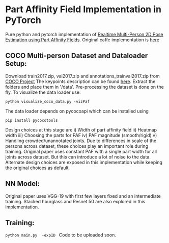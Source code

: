 # Part Affinity Field Implementation in PyTorch

Pure python and pytorch implementation of [
Realtime Multi-Person 2D Pose Estimation using Part Affinity Fields](https://arxiv.org/abs/1611.08050). Original caffe implementation is [here](https://github.com/ZheC/Realtime_Multi-Person_Pose_Estimation) 

## COCO Multi-person Dataset and Dataloader Setup:
Download  train2017.zip, val2017.zip and annotations_trainval2017.zip from [COCO Project](https://github.com/cocodataset/cocodataset.github.io/blob/master/dataset/download.htm) The keypoints description can be found [here](http://cocodataset.org/#format-data). Extract the folders and place them in '/data'. Pre-processing the dataset is done on the fly. To visualize the data loader use:
 
 ```python visualize_coco_data.py -vizPaf```

The data loader depends on pycocoapi which can be installed using 

```pip install pycocotools```

Design choices at this stage are i) Width of part affinity field ii) Heatmap width iii) Choosing the parts for PAF iv) PAF magnitude (smooth/rigid) v) Handling crowded/unannotated joints. Due to differences in scale of the persons across dataset, these choices play an important role during training. Original paper uses constant PAF with a single part width for all joints across dataset. But this can introduce a lot of noise to the data. Alternate design choices are exposed in this implementation while keeping the original choices as default.

## NN Model:
Original paper uses VGG-19 with first few layers fixed and an intermediate training. Stacked hourglass and Resnet 50 are also explored in this implementation.

## Training:

```python main.py  -expID ```
Code to be uploaded soon.